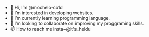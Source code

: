- 👋 Hi, I’m @mochelo-co1d
- 👀 I’m interested in developing websites.
- 🌱 I’m currently learning programming language.
- 💞️ I’m looking to collaborate on improving my proggraming skills.
- 📫 How to reach me insta~@it's_heldu

<!---
mochelo-co1d/mochelo-co1d is a ✨ special ✨ repository because its `README.md` (this file) appears on your GitHub profile.
You can click the Preview link to take a look at your changes.
--->
